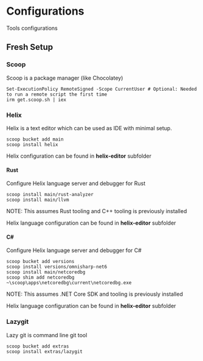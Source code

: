 # Configurations

Tools configurations

## Fresh Setup

### Scoop

Scoop is a package manager (like Chocolatey)

    Set-ExecutionPolicy RemoteSigned -Scope CurrentUser # Optional: Needed to run a remote script the first time
    irm get.scoop.sh | iex

### Helix

Helix is a text editor which can be used as IDE with minimal setup.
    
    scoop bucket add main
    scoop install helix

Helix configuration can be found in **helix-editor** subfolder

#### Rust

Configure Helix language server and debugger for Rust

    scoop install main/rust-analyzer
    scoop install main/llvm

NOTE: This assumes Rust tooling and C++ tooling is previously installed

Helix language configuration can be found in **helix-editor** subfolder

#### C#

Configure Helix language server and debugger for C#

    scoop bucket add versions
    scoop install versions/omnisharp-net6
    scoop install main/netcoredbg
    scoop shim add netcoredbg ~\scoop\apps\netcoredbg\current\netcoredbg.exe

NOTE: This assumes .NET Core SDK and tooling is previously installed

Helix language configuration can be found in **helix-editor** subfolder

### Lazygit

Lazy git is command line git tool

    scoop bucket add extras
    scoop install extras/lazygit
